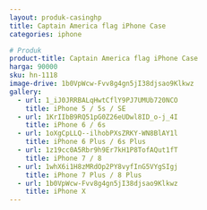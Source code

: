 ```yaml
---
layout: produk-casinghp
title: Captain America flag iPhone Case
categories: iphone

# Produk
product-title: Captain America flag iPhone Case
harga: 90000
sku: hn-1118
image-drive: 1b0VpWcw-Fvv8g4gn5jI38djsao9Klkwz
gallery:
  - url: 1_iJ0JRRBALqHwtCflY9PJ7UMUb720NCO
    title: iPhone 5 / 5s / SE
  - url: 1KrIIbB9RQ51pG0Z26eUDwl8ID_o-j_4I
    title: iPhone 6 / 6s
  - url: 1oXgCpLLQ--ilhobPXsZRKY-WN8BlAY1l
    title: iPhone 6 Plus / 6s Plus
  - url: 1z19cc0A5Rbr9h9Er7kH1P8TofAQut1fT
    title: iPhone 7 / 8
  - url: 1whX6i1H8zMRdOp2PY8vyfInG5VYgSIgj
    title: iPhone 7 Plus / 8 Plus
  - url: 1b0VpWcw-Fvv8g4gn5jI38djsao9Klkwz
    title: iPhone X
---
```

